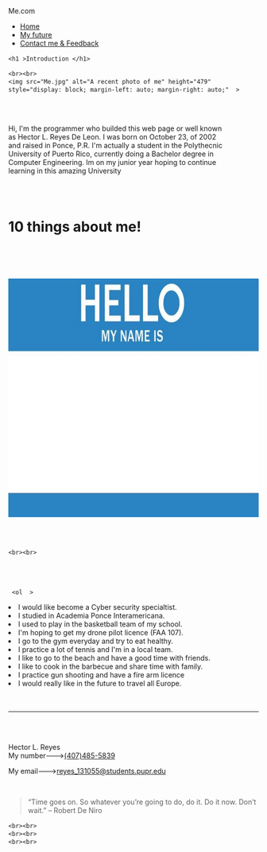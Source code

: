  <!DOCTYPE html>
 <html lang="en">
<head>
	<meta charset="UTF-8">
	<title >Get to know me</title>
	<link href="CSS.css" rel="stylesheet" type="text/css">
	<link rel="stylesheet" href="https://fonts.googleapis.com/css?family=Sofia">
	<meta name="viewport" content="width=device-width, initial-scale1.0">
	
</head>

<body> 

<nav>
<label class="logo">Me.com</label>
<ul>
<li><a href="Home.html">Home</a></li>
<li><a href="10things.html">My future</a></li>
<li><a href="ContactMe.html">Contact me & Feedback</a></li>

</ul>
</nav>
<div class="a">

	<h1 >Introduction </h1>
	
</div>



	<br><br>
	<img src="Me.jpg" alt="A recent photo of me" height="479" style="display: block; margin-left: auto; margin-right: auto;"  >


<div class=" b">
	<p >
<br><br>
	
 Hi, I'm the programmer who builded this web page or well known <br> as Hector L. Reyes De Leon.
I was born on October 23, of 2002 <br>and raised in Ponce, P.R. I'm actually a student in the  Polythecnic <br>
University  of Puerto Rico, currently doing a Bachelor 
degree in <br>Computer Engineering. Im on my junior year hoping to continue <br>learning in this amazing University
	</p>
	<br><br>
	
</div>


<div class="a">
	<h1> 10 things about me!</h1>
</div>
<br><br>
<br><br>
<img src="hbl.jpg" alt="Hello my name is" height="479" style="display: block; margin-left: auto; margin-right: auto;"  >


<br><br>

	<br><br>
	
	


	 <ol  >
  <li>  I would like become a Cyber security specialtist.</li>
  <li>  I studied in Academia Ponce Interamericana.</li>
  <li>  I used to play in the basketball team of my school.</li>
  <li>  I'm hoping to get my drone pilot licence (FAA 107).</li>
  <li>  I go to the gym everyday and try to eat healthy.</li>
  <li>  I practice a lot of tennis and I'm in a local team.</li>
  <li>  I like to go to the beach and have a good time with friends.</li>
  <li>  I like to cook in the barbecue and share time with family.</li>
  <li>  I practice gun shooting and have a fire arm licence</li>
  <li>I would really like in the future to travel all Europe.</li>
</ol> 
<br><br>
<hr>
<br><br>
<div class="b">
    <footer>
	
  <p>Hector L. Reyes <br>
  My number---><a href="(407)485-5839">(407)485-5839</a><br>
  
  My email---><a href="reyes_131055@students.pupr.edu">reyes_131055@students.pupr.edu</a></p>
  <br>
  <blockquote cite=https://wealthygorilla.com/16-inspirational-robert-de-niro-quotes/>
“Time goes on. So whatever you’re going to do, do it. Do it now. Don’t wait.” – Robert De Niro
</blockquote> 
</footer>
</div>
	
	
	<br><br>
	<br><br>
	<br><br>

	
	
	
	
	
	
	
</body>
</html> 
